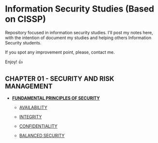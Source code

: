# Information Security Studies (Based on CISSP)

Repository focused in information security studies. I'll post my notes here, with the intention of document my studies and helping others Information Security students.

If you spot any improvement point, please, contact me.

Enjoy! :+1:

## CHAPTER 01 - SECURITY AND RISK MANAGEMENT

- [**FUNDAMENTAL PRINCIPLES OF SECURITY**](https://github.com/DaviBastosPerri/infosec_studies/blob/main/CISSP/CHAPTER%2001%20-%20SECURITY%20AND%20RISK%20MANAGEMENT/1-FUNDAMENTAL%20PRINCIPLES%20OF%20SECURITY)

    - [AVAILABILITY](https://github.com/DaviBastosPerri/infosec_studies/blob/main/CISSP/CHAPTER%2001%20-%20SECURITY%20AND%20RISK%20MANAGEMENT/2-AVAILABILITY)

    - [INTEGRITY](https://github.com/DaviBastosPerri/infosec_studies/blob/main/CISSP/CHAPTER%2001%20-%20SECURITY%20AND%20RISK%20MANAGEMENT/3-INTEGRITY)
    
    - [CONFIDENTIALITY](https://github.com/DaviBastosPerri/infosec_studies/blob/main/CISSP/CHAPTER%2001%20-%20SECURITY%20AND%20RISK%20MANAGEMENT/4-CONFIDENTIALITY)
  
    - [BALANCED SECURITY](https://github.com/DaviBastosPerri/infosec_studies/blob/main/CISSP/CHAPTER%2001%20-%20SECURITY%20AND%20RISK%20MANAGEMENT/5-BALANCED%20SECURITY)
